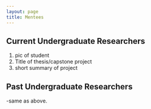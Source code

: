 ```yaml
---
layout: page
title: Mentees
---
```


## Current Undergraduate Researchers
1. pic of student
2. Title of thesis/capstone project
3. short summary of project

## Past Undergraduate Researchers
-same as above.
